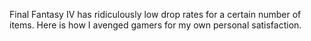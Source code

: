Final Fantasy IV has ridiculously low drop rates for a certain number of items. Here is how I avenged gamers for my own personal satisfaction.
